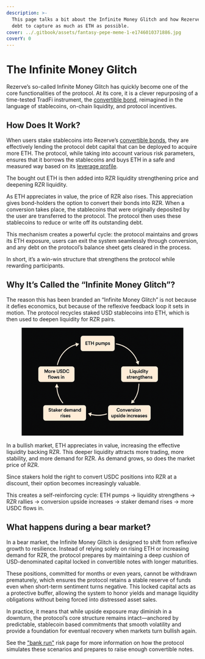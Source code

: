 ```yaml
---
description: >-
  This page talks a bit about the Infinite Money Glitch and how Rezerve raises
  debt to capture as much as ETH as possible.
cover: ../.gitbook/assets/fantasy-pepe-meme-1-e1746010371886.jpg
coverY: 0
---
```


# The Infinite Money Glitch

Rezerve’s so-called Infinite Money Glitch has quickly become one of the core functionalities of the protocol. At its core, it is a clever repurposing of a time-tested TradFi instrument, the [convertible bond](raising-debt-and-acquiring-eth/convertible-notes.md), reimagined in the language of stablecoins, on-chain liquidity, and protocol incentives.

## How Does It Work?

When users stake stablecoins into Rezerve’s [convertible bonds](raising-debt-and-acquiring-eth/convertible-notes.md), they are effectively lending the protocol debt capital that can be deployed to acquire more ETH. The protocol, while taking into account various risk parameters, ensures that it borrows the stablecoins and buys ETH in a safe and measured way based on its [leverage profile](raising-debt-and-acquiring-eth/leverage-logic.md).

The bought out ETH is then added into RZR liquidity strengthening price and deepening RZR liquidity.

As ETH appreciates in value, the price of RZR also rises. This appreciation gives bond-holders the option to convert their bonds into RZR. When a conversion takes place, the stablecoins that were originally deposited by the user are transferred to the protocol. The protocol then uses these stablecoins to reduce or write off its outstanding debt.

This mechanism creates a powerful cycle: the protocol maintains and grows its ETH exposure, users can exit the system seamlessly through conversion, and any debt on the protocol’s balance sheet gets cleared in the process.

In short, it’s a win-win structure that strengthens the protocol while rewarding participants.

## Why It’s Called the “Infinite Money Glitch”?

The reason this has been branded an “Infinite Money Glitch” is not because it defies economics, but because of the reflexive feedback loop it sets in motion. The protocol recycles staked USD stablecoins into ETH, which is then used to deepen liquidity for RZR pairs.

<figure><img src="../.gitbook/assets/image (4).png" alt=""><figcaption></figcaption></figure>

In a bullish market, ETH appreciates in value, increasing the effective liquidity backing RZR. This deeper liquidity attracts more trading, more stability, and more demand for RZR. As demand grows, so does the market price of RZR.

Since stakers hold the right to convert USDC positions into RZR at a discount, their option becomes increasingly valuable.

This creates a self-reinforcing cycle: ETH pumps → liquidity strengthens → RZR rallies → conversion upside increases → staker demand rises → more USDC flows in.

## What happens during a bear market?

In a bear market, the Infinite Money Glitch is designed to shift from reflexive growth to resilience. Instead of relying solely on rising ETH or increasing demand for RZR, the protocol prepares by maintaining a deep cushion of USD-denominated capital locked in convertible notes with longer maturities.

These positions, committed for months or even years, cannot be withdrawn prematurely, which ensures the protocol retains a stable reserve of funds even when short-term sentiment turns negative. This locked capital acts as a protective buffer, allowing the system to honor yields and manage liquidity obligations without being forced into distressed asset sales.

In practice, it means that while upside exposure may diminish in a downturn, the protocol’s core structure remains intact—anchored by predictable, stablecoin based commitments that smooth volatility and provide a foundation for eventual recovery when markets turn bullish again.

See the ["bank run"](raising-debt-and-acquiring-eth/the-bank-run-risk/) risk page for more information on how the protocol simulates these scenarios and prepares to raise enough convertible notes.
